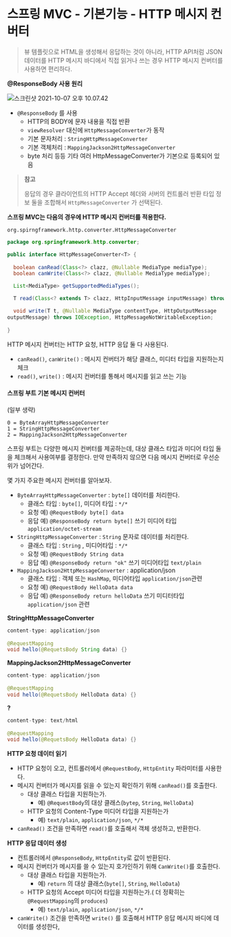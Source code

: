 # 스프링 MVC - 기본기능 - HTTP 메시지 컨버터

> 뷰 템플릿으로 HTML을 생성해서 응답하는 것이 아니라, HTTP API처럼 JSON 데이터를 HTTP 메시지 바디에서 직접 읽거나 쓰는 경우 HTTP 메시지 컨버터를 사용하면 편리하다.

**@ResponseBody  사용 원리**

![스크린샷 2021-10-07 오후 10.07.42](/Users/MisternB/Desktop/TIL/md-images/%E1%84%89%E1%85%B3%E1%84%8F%E1%85%B3%E1%84%85%E1%85%B5%E1%86%AB%E1%84%89%E1%85%A3%E1%86%BA%202021-10-07%20%E1%84%8B%E1%85%A9%E1%84%92%E1%85%AE%2010.07.42.png)

* `@ResponseBody` 를 사용
  * HTTP의 BODY에 문자 내용을 직접 반환
  * `viewResolver` 대신에 `HttpMessageConverter`가 동작
  * 기본 문자처리 : `StringHttpMessageConverter`
  * 기본 객체처리 : `MappingJackson2HttpMessageConverter`
  * byte 처리 등등 기타 여러 HttpMessageConverter가 기본으로 등록되어 있음

> **참고** 
>
> 응답의 경우 클라이언트의 HTTP Accept 헤더와 서버의 컨트롤러 반환 타입 정보 둘을 조합해서 `HttpMessageConverter` 가 선택된다.



**스프링 MVC는 다음의 경우에 HTTP 메시지 컨버터를 적용한다.**

`org.spirngframework.http.converter.HttpMessageConverter`

```java
package org.springframework.http.converter;

public interface HttpMessageConverter<T> {
  
  boolean canRead(Class<?> clazz, @Nullable MediaType mediaType);
  boolean canWrite(Class<?> clazz, @Nullable MediaType mediaType);

  List<MediaType> getSupportedMediaTypes();

  T read(Class<? extends T> clazz, HttpInputMessage inputMessage) throws IOException, HttpMessageNotReadableException;

  void write(T t, @Nullable MediaType contentType, HttpOutputMessage 
outputMessage) throws IOException, HttpMessageNotWritableException;
  
}
```

HTTP 메시지 컨버터는 HTTP 요청, HTTP 응답 둘 다 사용된다.

* `canRead()`, `canWrite()` : 메시지 컨버터가 해당 클래스, 미디터 타입을 지원하는지 체크
* `read()`, `write()` : 메시지 컨버터를 통해서 메시지를 읽고 쓰는 기능



#### 스프링 부트 기본 메시지 컨버터

(일부 생략)

```
0 = ByteArrayHttpMessageConverter
1 = StringHttpMessageConverter 
2 = MappingJackson2HttpMessageConverter
```

스프링 부트는 다양한 메시지 컨버터를 제공하는데, 대상 클래스 타입과 미디어 타입 둘을 체크해서 사용여부를 결정한다. 만약 만족하지 않으면 다음 메시지 컨버터로 우선순위가 넘어간다.



몇 가지 주요한 메시지 컨버터를 알아보자.

* `ByteArrayHttpMessageConverter` : `byte[]` 데이터를 처리한다.
  * 클래스 타입 : `byte[]`, 미디어 타입 : `*/*`
  * 요청 예) `@RequestBody byte[] data`
  * 응답 예) `@ResponseBody return byte[]` 쓰기 미디어 타입 `application/octet-stream`
* `StringHttpMessageConverter` : `String` 문자로 데이터를 처리한다.
  * 클래스 타입 : `String` , 미디어타입 : `*/*`
  * 요청 예) `@RequestBody String data`
  * 응답 예) `@ResponseBody return "ok"` 쓰기 미디어타입 `text/plain`
* `MappingJackson2HttpMessageConverter` : application/json
  * 클래스 타입 : 객체 또는 `HashMap`, 미디어타입 `application/json`관련
  * 요청 예) `@RequestBody HelloData data`
  * 응답 예) `@ResponseBody return helloData` 쓰기 미디터타입 `application/json` 관련

**StringHttpMessageConverter**

```java
content-type: application/json
  
@RequestMapping
void hello(@RequetsBody String data) {}
```



**MappingJackson2HttpMessageConverter**

```java
content-type: application/json
  
@RequestMapping
void hello(@RequetsBody HelloData data) {}
```



**?**

```java
content-type: text/html
  
@RequestMapping
void hello(@RequetsBody HelloData data) {}
```



**HTTP 요청 데이터 읽기**

* HTTP 요청이 오고, 컨트롤러에서 `@RequestBody`, `HttpEntity` 파라미터를 사용한다.
* 메시지 컨버터가 메시지를 읽을 수 있는지 확인하기 위해 `canRead()`를 호출한다.
  * 대상 클래스 타입을 지원하는가.
    * 예) `@RequestBody`의 대상 클래스(`bytep`, `String`, `HelloData`)
  * HTTP 요청의 Content-Type 미디어 타입을 지원하는가
    * 예) `text/plain`, `application/json`, `*/*`
* `canRead()` 조건을 만족하면 `read()`를 호출해서 객체 생성하고, 반환한다.



**HTTP 응답 데이터 생성**

* 컨트롤러에서 `@ResponseBody`, `HttpEntity`로 값이 반환된다.
* 메시지 컨버터가 메시지를 쓸 수 있는지 호가인하기 위해 `CanWrite()`를 호출한다.
  * 대상 클래스 타입을 지원하는가.
    * 예) `return` 의 대상 클래스(`byte[]`, `String`, `HelloData`)
  * HTTP 요청의 Accept 미디어 타입을 지원하는가.( 더 정확히는 `@RequestMapping`의 `produces`)
    * 예) `text/plain`, `application/json`, `*/*`
* `canWrite()` 조건을 만족하면 `write()` 를 호출해서 HTTP 응답 메시지 바디에 데이터를 생성한다,

